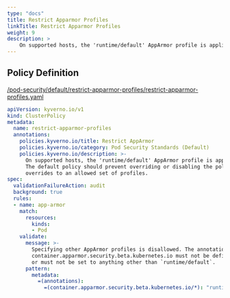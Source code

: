 ```yaml
---
type: "docs"
title: Restrict Apparmor Profiles
linkTitle: Restrict Apparmor Profiles
weight: 9
description: >
    On supported hosts, the 'runtime/default' AppArmor profile is applied by default.  The default policy should prevent overriding or disabling the policy, or restrict  overrides to an allowed set of profiles.
---
```


## Policy Definition
<a href="https://github.com/kyverno/policies/raw/main//pod-security/default/restrict-apparmor-profiles/restrict-apparmor-profiles.yaml" target="-blank">/pod-security/default/restrict-apparmor-profiles/restrict-apparmor-profiles.yaml</a>

```yaml
apiVersion: kyverno.io/v1
kind: ClusterPolicy
metadata:
  name: restrict-apparmor-profiles
  annotations:
    policies.kyverno.io/title: Restrict AppArmor
    policies.kyverno.io/category: Pod Security Standards (Default)
    policies.kyverno.io/description: >-
      On supported hosts, the 'runtime/default' AppArmor profile is applied by default. 
      The default policy should prevent overriding or disabling the policy, or restrict 
      overrides to an allowed set of profiles.
spec:
  validationFailureAction: audit
  background: true
  rules:
  - name: app-armor
    match:
      resources:
        kinds:
        - Pod
    validate:
      message: >-
        Specifying other AppArmor profiles is disallowed. The annotation
        container.apparmor.security.beta.kubernetes.io must not be defined,
        or must not be set to anything other than `runtime/default`.
      pattern:
        metadata:
          =(annotations):
            =(container.apparmor.security.beta.kubernetes.io/*): "runtime/default"

```
